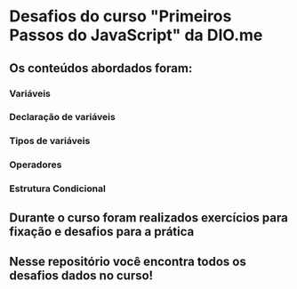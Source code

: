 # Desafios do curso "Primeiros Passos do JavaScript" da DIO.me

## Os conteúdos abordados foram:
### Variáveis
### Declaração de variáveis
### Tipos de variáveis
### Operadores
### Estrutura Condicional

## Durante o curso foram realizados exercícios para fixação e desafios para a prática
## Nesse repositório você encontra todos os desafios dados no curso!
